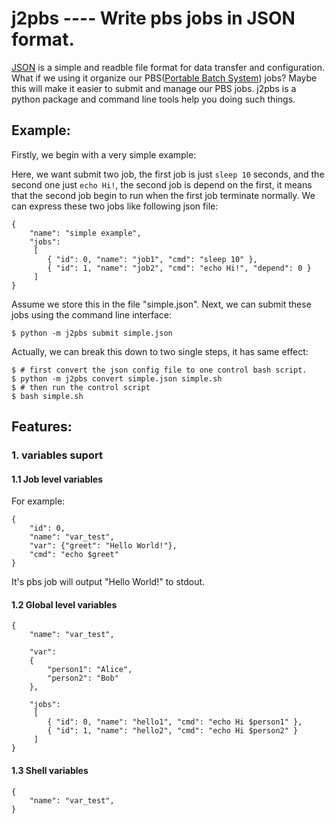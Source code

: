 # j2pbs ---- Write pbs jobs in JSON format.


[JSON](http://www.json.org/) is a simple and readble file format
for data transfer and configuration.
What if we using it organize our 
PBS([Portable Batch System](https://en.wikipedia.org/wiki/Portable_Batch_System)) jobs?
Maybe this will make it easier to submit and manage our PBS jobs.
j2pbs is a python package and command line tools help you doing such things.


## Example:

Firstly, we begin with a very simple example:

Here, we want submit two job, the first job is just `sleep 10` seconds,
and the second one just `echo Hi!`,
the second job is depend on the first,
it means that the second job begin to run when the first job terminate normally.
We can express these two jobs like following json file:
```
{
    "name": "simple example",
    "jobs": 
     [
        { "id": 0, "name": "job1", "cmd": "sleep 10" },
        { "id": 1, "name": "job2", "cmd": "echo Hi!", "depend": 0 }
     ]
}
```

Assume we store this in the file "simple.json".
Next, we can submit these jobs using the command line interface:
```
$ python -m j2pbs submit simple.json
```
Actually, we can break this down to two single steps, it has same effect:
```
$ # first convert the json config file to one control bash script.
$ python -m j2pbs convert simple.json simple.sh
$ # then run the control script
$ bash simple.sh
```

## Features:
### 1. variables suport
#### 1.1 Job level variables
For example:
```
{
    "id": 0,
    "name": "var_test",
    "var": {"greet": "Hello World!"},
    "cmd": "echo $greet"
}
```
It's pbs job will output "Hello World!" to stdout.

#### 1.2 Global level variables
```
{
    "name": "var_test",

    "var":
    {
        "person1": "Alice",    
        "person2": "Bob"
    },

    "jobs": 
     [ 
        { "id": 0, "name": "hello1", "cmd": "echo Hi $person1" },
        { "id": 1, "name": "hello2", "cmd": "echo Hi $person2" }
     ]
}
```

#### 1.3 Shell variables
```
{
    "name": "var_test",
}
```
